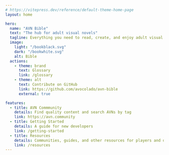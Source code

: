 ```yaml
---
# https://vitepress.dev/reference/default-theme-home-page
layout: home

hero:
  name: "AVN Bible"
  text: "The hub for adult visual novels"
  tagline: Everything you need to read, create, and enjoy adult visual novels.
  image:
    light: "/bookblack.svg"
    dark: "/bookwhite.svg"
    alt: Bible
  actions:
    - theme: brand
      text: Glossary
      link: /glossary
    - theme: alt
      text: Contribute on GitHub
      link: https://github.com/avocolado/avn-bible
      external: true

features:
  - title: AVN Commmunity
    details: Find quality content and search AVNs by tag
    link: https://avn.community
  - title: Getting Started
    details: A guide for new developers
    link: /getting-started
  - title: Resources
    details: Communities, guides, and other resources for players and devs
    link: /resources
---
```

